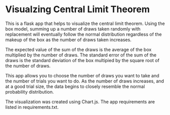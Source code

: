 # Visualzing Central Limit Theorem

This is a flask app that helps to visualize the central limit theorem. Using the box model, summing up a number of draws taken randomly with replacement will eventually follow the normal distribution regardless of the makeup of the box as the number of draws taken increases.

The expected value of the sum of the draws is the average of the box multiplied by the number of draws.
The standard error of the sum of the draws is the standard deviation of the box multipied by the square root of the number of draws.

This app allows you to choose the number of draws you want to take and the number of trials you want to do. As the number of draws increases, and at a good trial size, the data begins to closely resemble the normal probability distribution.

The visualization was created using Chart.js. 
The app requirements are listed in requirements.txt.


